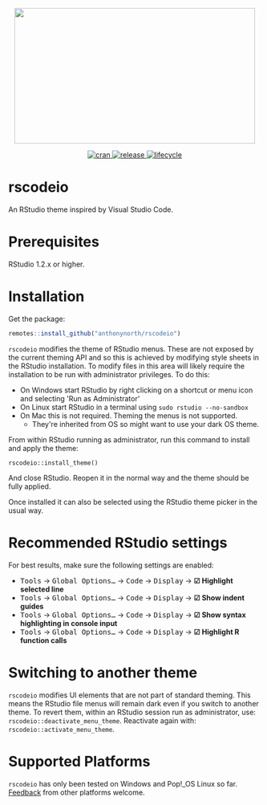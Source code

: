 <p align=center>
  <img src="./inst/media/rscodeio.png" width="480" height="270">
</p>

<p align="center">
  <a href="https://cran.r-project.org/package=rscodeio">
    <img src="https://img.shields.io/cran/l/rscodeio?style=flat-square" alt="cran">
  </a>
  <a href="https://github.com/anthonynorth/rscodeio/releases/latest">
    <img src="https://img.shields.io/github/v/release/anthonynorth/rscodeio?sort=semver&style=flat-square" alt="release">
  </a>
  <a href="https://www.tidyverse.org/lifecycle/#experimental">
    <img src="https://img.shields.io/badge/lifecycle-experimental-orange?style=flat-square" alt="lifecycle" />
  </a>
</p>

# rscodeio

An RStudio theme inspired by Visual Studio Code.

# Prerequisites

RStudio 1.2.x or higher.

# Installation

Get the package:

```r
remotes::install_github("anthonynorth/rscodeio")
```

`rscodeio` modifies the theme of RStudio menus. These are not exposed by the current theming API and so this is achieved by modifying style sheets in the RStudio installation. To modify files in this area will likely require the installation to be run with administrator privileges. To do this:

- On Windows start RStudio by right clicking on a shortcut or menu icon and selecting 'Run as Administrator'
- On Linux start RStudio in a terminal using `sudo rstudio --no-sandbox`
- On Mac this is not required. Theming the menus is not supported.
  - They're inherited from OS so might want to use your dark OS theme.

From within RStudio running as administrator, run this command to install and apply the theme:

```
rscodeio::install_theme()
```

And close RStudio. Reopen it in the normal way and the theme should be fully applied.

Once installed it can also be selected using the RStudio theme picker in the usual way.

# Recommended RStudio settings

For best results, make sure the following settings are enabled:

- <kbd>Tools</kbd> → <kbd>Global Options…</kbd> → <kbd>Code</kbd> → <kbd>Display</kbd> → **☑ Highlight selected line**
- <kbd>Tools</kbd> → <kbd>Global Options…</kbd> → <kbd>Code</kbd> → <kbd>Display</kbd> → **☑ Show indent guides**
- <kbd>Tools</kbd> → <kbd>Global Options…</kbd> → <kbd>Code</kbd> → <kbd>Display</kbd> → **☑ Show syntax highlighting in console input**
- <kbd>Tools</kbd> → <kbd>Global Options…</kbd> → <kbd>Code</kbd> → <kbd>Display</kbd> → **☑ Highlight R function calls**

# Switching to another theme

`rscodeio` modifies UI elements that are not part of standard theming. This means the RStudio file menus will remain dark even if you switch to another theme. To revert them, within an RStudio session run as administrator, use: `rscodeio::deactivate_menu_theme`. Reactivate again with: `rscodeio::activate_menu_theme`.

# Supported Platforms

`rscodeio` has only been tested on Windows and Pop!\_OS Linux so far. [Feedback](https://github.com/anthonynorth/rscodeio/issues) from other platforms welcome.
